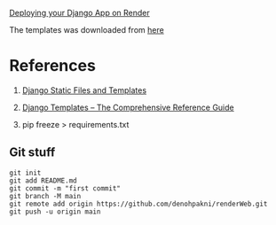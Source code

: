 [Deploying your Django App on Render](https://dev.to/marcbeaujean/deploying-your-django-app-on-render-2o5k)

The templates was downloaded from [here](https://bootstrap.build/templates)

# References

1. [Django Static Files and Templates](https://learndjango.com/tutorials/django-static-files)

2. [Django Templates – The Comprehensive Reference Guide](https://www.askpython.com/django/django-templates)

3. pip freeze > requirements.txt

## Git stuff

    git init
    git add README.md
    git commit -m "first commit"
    git branch -M main
    git remote add origin https://github.com/denohpakni/renderWeb.git
    git push -u origin main

